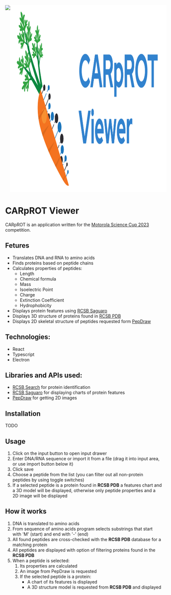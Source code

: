 <div style="display: inline-flex; align-items: center">
  <img style="height: 15vh" src="https://science-cup.pl/wp-content/uploads/2020/03/Youngineers-06.png">
  <img style="height: 15vh" src="./public/logoWithText.png">
</div>

# CARpROT Viewer

CARpROT is an application written for the [Motorola Science Cup 2023](https://science-cup.pl/) competition.

## Fetures

- Translates DNA and RNA to amino acids
- Finds proteins based on peptide chains
- Calculates properties of peptides:
  - Length
  - Chemical formula
  - Mass
  - Isoelectric Point
  - Charge
  - Extinction Coefficient
  - Hydrophobicity
- Displays protein features using [RCSB Saguaro](https://github.com/rcsb/rcsb-saguaro)
- Displays 3D structure of proteins found in [RCSB PDB](https://www.rcsb.org/)
- Displays 2D skeletal structure of peptides requested form [PepDraw](https://www2.tulane.edu/~biochem/WW/PepDraw/)

## Technologies:

- React
- Typescript
- Electron

## Libraries and APIs used:

- [RCSB Search](https://search.rcsb.org/#search-api) for protein identification
- [RCSB Saguaro](https://github.com/rcsb/rcsb-saguaro) for displaying charts of protein features
- [PepDraw](https://www2.tulane.edu/~biochem/WW/PepDraw/) for getting 2D images

## Installation

TODO

## Usage

1. Click on the input button to open input drawer
2. Enter DNA/RNA sequence or import it from a file (drag it into input area, or use import button below it)
3. Click save
4. Choose a peptide from the list (you can filter out all non-protein peptides by using toggle switches)
5. If a selected peptide is a protein found in **RCSB PDB** a features chart and a 3D model will be displayed, otherwise only peptide properties and a 2D image will be displayed

## How it works

1. DNA is translated to amino acids
2. From sequence of amino acids program selects substrings that start with 'M' (start) and end with '-' (end)
3. All found peptides are cross-checked with the **RCSB PDB** database for a matching protein
4. All peptides are displayed with option of filtering proteins found in the **RCSB PDB**
5. When a peptide is selected:
   1. Its properties are calculated
   2. An image from PepDraw is requested
   3. If the selected peptide is a protein:
      - A chart of its features is displayed
      - A 3D structure model is requested from **RCSB PDB** and displayed
